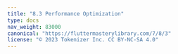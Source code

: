 ```yaml
---
title: "8.3 Performance Optimization"
type: docs
nav_weight: 83000
canonical: "https://fluttermasterylibrary.com/7/8/3"
license: "© 2023 Tokenizer Inc. CC BY-NC-SA 4.0"
---
```

